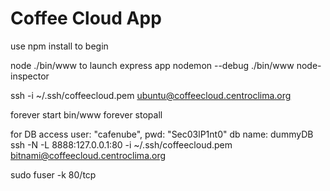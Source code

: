 # Coffee Cloud App

use npm install to begin

node ./bin/www to launch express app
nodemon --debug ./bin/www
node-inspector

ssh -i ~/.ssh/coffeecloud.pem ubuntu@coffeecloud.centroclima.org

forever start bin/www
forever stopall


for DB access
user: "cafenube",
pwd: "Sec03lP1nt0"
db name: dummyDB
ssh -N -L 8888:127.0.0.1:80 -i ~/.ssh/coffeecloud.pem bitnami@coffeecloud.centroclima.org


sudo fuser -k 80/tcp